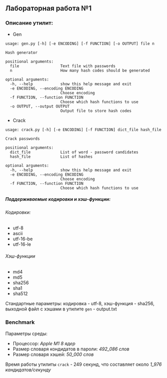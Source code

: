 ## Лабораторная работа №1

### Описание утилит:
- Gen
```
usage: gen.py [-h] [-e ENCODING] [-f FUNCTION] [-o OUTPUT] file n

Hash generator

positional arguments:
  file                  Text file with passwords
  n                     How many hash codes should be generated

optional arguments:
  -h, --help            show this help message and exit
  -e ENCODING, --encoding ENCODING
                        Choose encoding
  -f FUNCTION, --function FUNCTION
                        Choose which hash functions to use
  -o OUTPUT, --output OUTPUT
                        Output file to store hash codes
```

- Crack
```
usage: crack.py [-h] [-e ENCODING] [-f FUNCTION] dict_file hash_file

Crack passwords

positional arguments:
  dict_file             List of word - password candidates
  hash_file             List of hashes

optional arguments:
  -h, --help            show this help message and exit
  -e ENCODING, --encoding ENCODING
                        Choose encoding
  -f FUNCTION, --function FUNCTION
                        Choose which hash functions to use
```

##### Поддерживаемые кодировки и хэш-функции:
###### Кодировки:
- utf-8
- ascii
- utf-16-be
- utf-16-le
###### Хэш-функции
- md4
- md5
- sha256
- sha1
- sha512

Стандартные параметры: кодировка - utf-8, хэш-функция - sha256, выходной файл с хэшами в утилите `gen` - output.txt

### Benchmark

Параметры среды: 
- Процессор: *Apple M1 8 ядер*
- Размер словаря кондидатов в пароли: *492_086 слов*
- Размер словаря хэшей: *50_000 слов*

Время работы утилиты `crack` - 249 секунд, что составляет около *1_976 кандидатов/секунду*
